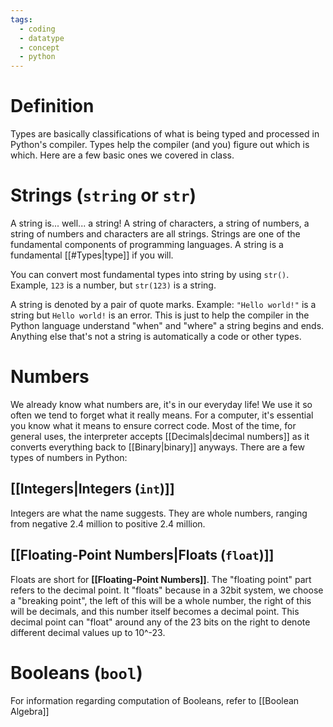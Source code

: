 ```yaml
---
tags:
  - coding
  - datatype
  - concept
  - python
---
```

# Definition
Types are basically classifications of what is being typed and processed in Python's compiler. Types help the compiler (and you) figure out which is which. Here are a few basic ones we covered in class.
# Strings (`string` or `str`)
A string is... well... a string! A string of characters, a string of numbers, a string of numbers and characters are all strings. Strings are one of the fundamental components of programming languages. A string is a fundamental [[#Types|type]] if you will.

You can convert most fundamental types into string by using `str()`. Example, `123` is a number, but `str(123)` is a string.

A string is denoted by a pair of quote marks. Example: `"Hello world!"` is a string but `Hello world!` is an error. This is just to help the compiler in the Python language understand "when" and "where" a string begins and ends. Anything else that's not a string is automatically a code or other types.
# Numbers
We already know what numbers are, it's in our everyday life! We use it so often we tend to forget what it really means. For a computer, it's essential you know what it means to ensure correct code. Most of the time, for general uses, the interpreter accepts [[Decimals|decimal numbers]] as it converts everything back to [[Binary|binary]] anyways. There are a few types of numbers in Python:
## [[Integers|Integers (`int`)]]
Integers are what the name suggests. They are whole numbers, ranging from negative 2.4 million to positive 2.4 million. 
## [[Floating-Point Numbers|Floats (`float`)]]
Floats are short for **[[Floating-Point Numbers]]**. The "floating point" part refers to the decimal point. It "floats" because in a 32bit system, we choose a "breaking point", the left of this will be a whole number, the right of this will be decimals, and this number itself becomes a decimal point. This decimal point can "float" around any of the 23 bits on the right to denote different decimal values up to 10^-23.
# Booleans (`bool`)

For information regarding computation of Booleans, refer to [[Boolean Algebra]]